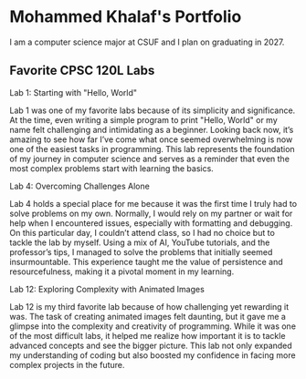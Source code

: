 
# Mohammed Khalaf's Portfolio

I am a computer science major at CSUF and I plan on graduating in 2027.

## Favorite CPSC 120L Labs

Lab 1: Starting with "Hello, World"

Lab 1 was one of my favorite labs because of its simplicity and significance. At the time, even writing a simple program
to print "Hello, World" or my name felt challenging and intimidating as a beginner. Looking back now, it’s amazing to
see how far I’ve come what once seemed overwhelming is now one of the easiest tasks in programming. This lab represents
the foundation of my journey in computer science and serves as a reminder that even the most complex problems start with
learning the basics.

Lab 4: Overcoming Challenges Alone

Lab 4 holds a special place for me because it was the first time I truly had to solve problems on my own. Normally,
I would rely on my partner or wait for help when I encountered issues, especially with formatting and debugging.
On this particular day, I couldn’t attend class, so I had no choice but to tackle the lab by myself. Using a mix of AI,
YouTube tutorials, and the professor’s tips, I managed to solve the problems that initially seemed insurmountable.
This experience taught me the value of persistence and resourcefulness, making it a pivotal moment in my learning.

Lab 12: Exploring Complexity with Animated Images

Lab 12 is my third favorite lab because of how challenging yet rewarding it was. The task of creating animated images
felt daunting, but it gave me a glimpse into the complexity and creativity of programming. While it was one of the most
difficult labs, it helped me realize how important it is to tackle advanced concepts and see the bigger picture.
This lab not only expanded my understanding of coding but also boosted my confidence in facing more complex projects
in the future.

